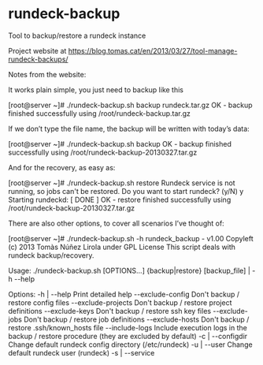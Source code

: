 rundeck-backup
==============

Tool to backup/restore a rundeck instance

Project website at https://blog.tomas.cat/en/2013/03/27/tool-manage-rundeck-backups/

Notes from the website:

It works plain simple, you just need to backup like this

[root@server ~]# ./rundeck-backup.sh backup rundeck.tar.gz
OK - backup finished successfully using /root/rundeck-backup.tar.gz

If we don’t type the file name, the backup will be written with today’s data:

[root@server ~]# ./rundeck-backup.sh backup
OK - backup finished successfully using /root/rundeck-backup-20130327.tar.gz

And for the recovery, as easy as:

[root@server ~]# ./rundeck-backup.sh restore
Rundeck service is not running, so jobs can't be restored. Do you want to start rundeck? (y/N) y
Starting rundeckd: [ DONE ]
OK - restore finished successfully using /root/rundeck-backup-20130327.tar.gz

There are also other options, to cover all scenarios I’ve thought of:

[root@server ~]# ./rundeck-backup.sh -h
rundeck_backup - v1.00
Copyleft (c) 2013 Tomàs Núñez Lirola under GPL License
This script deals with rundeck backup/recovery.

Usage: ./rundeck-backup.sh [OPTIONS...] {backup|restore} [backup_file] | -h --help

Options:
-h | --help
Print detailed help
--exclude-config
Don't backup / restore config files
--exclude-projects
Don't backup / restore project definitions
--exclude-keys
Don't backup / restore ssh key files
--exclude-jobs
Don't backup / restore job definitions
--exclude-hosts
Don't backup / restore .ssh/known_hosts file
--include-logs
Include execution logs in the backup / restore procedure (they are excluded by default)
-c | --configdir 
Change default rundeck config directory (/etc/rundeck)
-u | --user 
Change default rundeck user (rundeck)
-s | --service 
